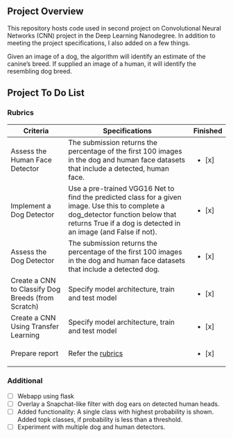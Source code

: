 ## Project Overview

This repository hosts code used in second project on Convolutional Neural Networks (CNN) project in the Deep Learning Nanodegree. In addition to meeting the project specifications, I also added on a few things. 

Given an image of a dog, the algorithm will identify an estimate of the canine’s breed.  If supplied an image of a human, it will identify the resembling dog breed.  

## Project To Do List

### Rubrics
| Criteria                                           | Specifications                                                                                                                                                                                        | Finished |
|----------------------------------------------------|-------------------------------------------------------------------------------------------------------------------------------------------------------------------------------------------------------|----------------|
| Assess the Human Face Detector                     | The submission returns the percentage of the first 100 images in the dog and human face datasets that include a detected, human face.                                                 |<ul><li>[x] </li></ul>|
| Implement a Dog Detector                           | Use a pre-trained VGG16 Net to find the predicted class for a given image. Use this to complete a  dog_detector function below that returns True if a dog is detected in an image (and False if not). |<ul><li>[x] </li></ul>|
| Assess the Dog Detector                            | The submission returns the percentage of the first 100 images in the dog and human face datasets that include a detected dog.                                                                |<ul><li>[x] </li></ul>|
| Create a CNN to Classify Dog Breeds (from Scratch) | Specify model architecture, train and test model   |<ul><li>[x] </li></ul>|
| Create a CNN Using Transfer Learning               | Specify model architecture, train and test model  |<ul><li>[x] </li></ul>|
| Prepare report                        | Refer the [rubrics](https://review.udacity.com/#!/rubrics/2259/view)  |<ul><li>[x] </li></ul>|


### Additional
- [ ] Webapp using flask
- [ ] Overlay a Snapchat-like filter with dog ears on detected human heads.
- [ ] Added functionality: A single class with highest probability is shown. Added topk classes, if probability is less than a threshold.
- [ ] Experiment with multiple dog and human detectors.
